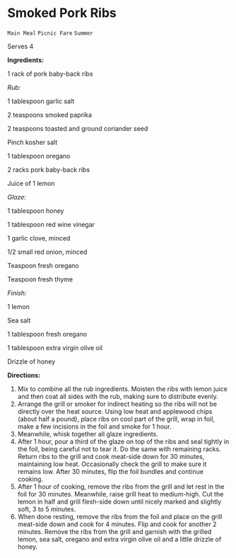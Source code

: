 # Smoked Pork Ribs

`Main Meal` `Picnic Fare` `Summer`

Serves 4

**Ingredients:**

1 rack of pork baby-back ribs

_Rub:_

1 tablespoon garlic salt

2 teaspoons smoked paprika

2 teaspoons toasted and ground coriander seed

Pinch kosher salt

1 tablespoon oregano

2 racks pork baby-back ribs

Juice of 1 lemon

_Glaze:_

1 tablespoon honey

1 tablespoon red wine vinegar

1 garlic clove, minced

1/2 small red onion, minced

Teaspoon fresh oregano

Teaspoon fresh thyme

_Finish:_

1 lemon

Sea salt

1 tablespoon fresh oregano

1 tablespoon extra virgin olive oil

Drizzle of honey

**Directions:**

1. Mix to combine all the rub ingredients. Moisten the ribs with lemon juice and then coat all sides with the rub, making sure to distribute evenly.
2. Arrange the grill or smoker for indirect heating so the ribs will not be directly over the heat source. Using low heat and applewood chips (about half a pound), place ribs on cool part of the grill, wrap in foil, make a few incisions in the foil and smoke for 1 hour.
3. Meanwhile, whisk together all glaze ingredients.
4. After 1 hour, pour a third of the glaze on top of the ribs and seal tightly in the foil, being careful not to tear it. Do the same with remaining racks. Return ribs to the grill and cook meat-side down for 30 minutes, maintaining low heat. Occasionally check the grill to make sure it remains low. After 30 minutes, flip the foil bundles and continue cooking.
5. After 1 hour of cooking, remove the ribs from the grill and let rest in the foil for 30 minutes. Meanwhile, raise grill heat to medium-high. Cut the lemon in half and grill flesh-side down until nicely marked and slightly soft, 3 to 5 minutes.
6. When done resting, remove the ribs from the foil and place on the grill meat-side down and cook for 4 minutes. Flip and cook for another 2 minutes. Remove the ribs from the grill and garnish with the grilled lemon, sea salt, oregano and extra virgin olive oil and a little drizzle of honey.
